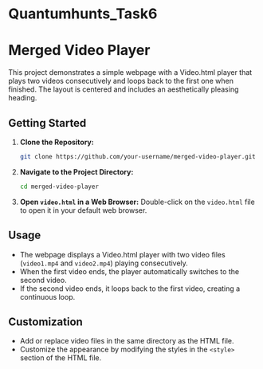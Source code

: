 # Quantumhunts_Task6

# Merged Video Player

This project demonstrates a simple webpage with a Video.html player that plays two videos consecutively and loops back to the first one when finished. The layout is centered and includes an aesthetically pleasing heading.

## Getting Started

1. **Clone the Repository:**
   ```bash
   git clone https://github.com/your-username/merged-video-player.git
   ```

2. **Navigate to the Project Directory:**
   ```bash
   cd merged-video-player
   ```

3. **Open `video.html` in a Web Browser:**
   Double-click on the `video.html` file to open it in your default web browser.

## Usage

- The webpage displays a Video.html player with two video files (`video1.mp4` and `video2.mp4`) playing consecutively.
- When the first video ends, the player automatically switches to the second video.
- If the second video ends, it loops back to the first video, creating a continuous loop.

## Customization

- Add or replace video files in the same directory as the HTML file.
- Customize the appearance by modifying the styles in the `<style>` section of the HTML file.
